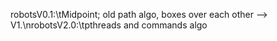 robotsV0.1:\tMidpoint; old path algo, boxes over each other --> V1.\nrobotsV2.0:\tpthreads and commands algo
